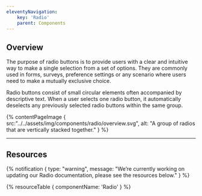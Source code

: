 ```yaml
---
eleventyNavigation:
    key: 'Radio'
    parent: Components
---
```


## Overview
The purpose of radio buttons is to provide users with a clear and intuitive way to make a single selection from a set of options. They are commonly used in forms, surveys, preference settings or any scenario where users need to make a mutually exclusive choice.

Radio buttons consist of small circular elements often accompanied by descriptive text. When a user selects one radio button, it automatically deselects any previously selected radio buttons within the same group.

{% contentPageImage {
    src:"../../assets/img/components/radio/overview.svg",
    alt: "A group of radios that are vertically stacked together."
} %}

---

## Resources

{% notification {
  type: "warning",
  message: "We’re currently working on updating our Radio documentation, please see the resources below."
} %}

{% resourceTable {
    componentName: 'Radio'
} %}
